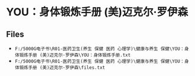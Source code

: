 # YOU：身体锻炼手册 (美)迈克尔·罗伊森

## Files

- `F:/5000G电子书\R01-医药卫生(养生 保健 医药 心理学)\健康与养生 保健\YOU：身体锻炼手册 (美)迈克尔·罗伊森\YOU：身体锻炼手册.txt`
- `F:/5000G电子书\R01-医药卫生(养生 保健 医药 心理学)\健康与养生 保健\YOU：身体锻炼手册 (美)迈克尔·罗伊森\files.txt`
